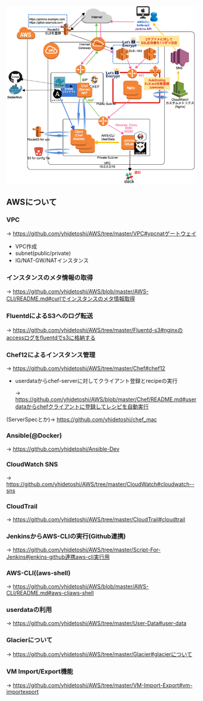 ![Alt Text](https://github.com/yhidetoshi/Pictures/raw/master/aws/aws-fig992.png)

## AWSについて

### VPC
→ https://github.com/yhidetoshi/AWS/tree/master/VPC#vpcnatゲートウェイ
- VPC作成
 - subnet(public/private)
- IG/NAT-GW/NATインスタンス

### インスタンスのメタ情報の取得 
→ https://github.com/yhidetoshi/AWS/blob/master/AWS-CLI/README.md#curlでインスタンスのメタ情報取得

### FluentdによるS3へのログ転送
→ https://github.com/yhidetoshi/AWS/tree/master/Fluentd-s3#nginxのaccessログをfluentdでs3に格納する

### Chef12によるインスタンス管理
→ https://github.com/yhidetoshi/AWS/tree/master/Chef#chef12

- userdataからchef-serverに対してクライアント登録とrecipeの実行

  → https://github.com/yhidetoshi/AWS/blob/master/Chef/README.md#userdataからchefクライアントに登録してレシピを自動実行

(ServerSpecとか)→ https://github.com/yhidetoshi/chef_mac



### Ansible(@Docker)
→ https://github.com/yhidetoshi/Ansible-Dev

### CloudWatch SNS
→ https://github.com/yhidetoshi/AWS/tree/master/CloudWatch#cloudwatch-︎-sns

### CloudTrail
→ https://github.com/yhidetoshi/AWS/tree/master/CloudTrail#cloudtrail

### JenkinsからAWS-CLIの実行(Github連携)
→ https://github.com/yhidetoshi/AWS/tree/master/Script-For-Jenkins#jenkins-github連携aws-cli実行用

### AWS-CLI((aws-shell)
→ https://github.com/yhidetoshi/AWS/blob/master/AWS-CLI/README.md#aws-cliaws-shell

### userdataの利用
→ https://github.com/yhidetoshi/AWS/tree/master/User-Data#user-data

### Glacierについて
→ https://github.com/yhidetoshi/AWS/tree/master/Glacier#glacierについて

### VM Import/Export機能
→ https://github.com/yhidetoshi/AWS/tree/master/VM-Import-Export#vm-importexport
